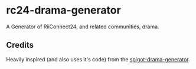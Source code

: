 # rc24-drama-generator

A Generator of RiiConnect24, and related communities, drama.

## Credits

Heavily inspired (and also uses it's code) from the [spigot-drama-generator](https://github.com/mdcfe/spigot-drama-generator).